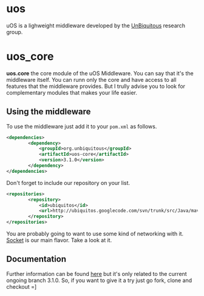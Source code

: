 uos
========

uOS is a lighweight middleware developed by the [UnBiquitous](http://www.unbiquitous.org) research group.


uos_core
========

**uos.core** the core module of the uOS Middleware. You can say that it's the middleware itself. You can runn only the core and have access to all features that the middleware provides. But I trully advise you to look for complementary modules that makes your life easier.


Using the middleware
-----------

To use the middleware just add it to your `pom.xml` as follows.

```xml
<dependencies>
		<dependency>
			<groupId>org.unbiquitous</groupId>
			<artifactId>uos-core</artifactId>
			<version>3.1.0</version>
		</dependency>
</dependencies>
```

Don't forget to include our repository on your list.

```xml
<repositories>
		<repository>
			<id>ubiquitos</id>
			<url>http://ubiquitos.googlecode.com/svn/trunk/src/Java/maven/</url>
		</repository>
</repositories>
```

You are probably going to want to use some kind of networking with it. [Socket](https://github.com/UnBiquitous/uos_socket_plugin) is our main flavor. Take a look at it.

Documentation
-----------

Further information can be found [here](https://github.com/UnBiquitous/uos_core/wiki) but it's only related to the current ongoing branch 3.1.0. So, if you want to give it a try just go fork, clone and checkout =]

